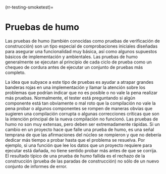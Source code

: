 (rr-testing-smoketest)=
# Pruebas de humo

Las pruebas de humo (también conocidas como pruebas de verificación de construcción) son un tipo especial de comprobaciones iniciales diseñadas para asegurar una funcionalidad muy básica, así como algunos supuestos básicos de implementación y ambientales. Las pruebas de humo generalmente se ejecutan al principio de cada ciclo de prueba como un chequeo de cordura antes de ejecutar un conjunto de pruebas más completo.

La idea que subyace a este tipo de pruebas es ayudar a atrapar grandes banderas rojas en una implementación y llamar la atención sobre los problemas que podrían indicar que no es posible o no vale la pena realizar más pruebas. Normalmente, el tester está preguntando si algún componente está tan obviamente o mal roto que la compilación no vale la pena probar o algunos componentes se rompen de maneras obvias que sugieren una compilación corrupta o algunas correcciones críticas que son la intención principal de la nueva compilación no funcionó. Las pruebas de humo no son muy extensas, pero deben ser extremadamente rápidas. Si un cambio en un proyecto hace que falle una prueba de humo, es una señal temprana de que las afirmaciones del núcleo se rompieron y que no debería dedicar más tiempo a probar hasta que el problema se resuelva. Por ejemplo, si una función que lee los datos que un proyecto requiere para ejecutar está dañada, no tiene sentido probar más antes de que se corrija. El resultado típico de una prueba de humo fallida es el rechazo de la construcción (prueba de las paradas de construcción) no sólo de un nuevo conjunto de informes de error.
